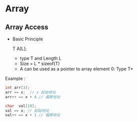 # Array

## Array Access

- Basic Principle
    
    T A[L];
    
    - type T and Length L
    - Size = L * sizeof(T)
    - A can be used as a pointer to array element 0: Type T*
    

Example :

```c
int arr[3]; 
arr == x;  // x 起始地址
arr++ == x + 4 // 偏移地址

char  val[10];
val == x; // 起始地址
val++ == x + 1 // 偏移地址
```